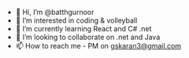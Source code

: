 - 👋 Hi, I’m @batthgurnoor
- 👀 I’m interested in coding & volleyball
- 🌱 I’m currently learning React and C# .net
- 💞️ I’m looking to collaborate on .net and Java
- 📫 How to reach me - PM on gskaran3@gmail.com

<!---
batthgurnoor/batthgurnoor is a ✨ special ✨ repository because its `README.md` (this file) appears on your GitHub profile.
You can click the Preview link to take a look at your changes.
--->

